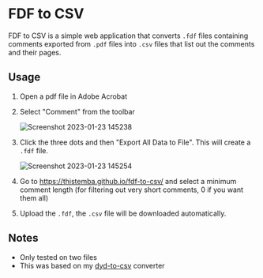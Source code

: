 # FDF to CSV

FDF to CSV is a simple web application that converts `.fdf` files containing comments exported from `.pdf` files into `.csv` files that list out the comments and their pages.

## Usage

1. Open a pdf file in Adobe Acrobat
2. Select "Comment" from the toolbar

   ![Screenshot 2023-01-23 145238](https://user-images.githubusercontent.com/36087610/214136293-4f8f617a-0d69-4b95-b56f-d038276945e1.jpg)

3. Click the three dots and then "Export All Data to File". This will create a `.fdf` file.

   ![Screenshot 2023-01-23 145254](https://user-images.githubusercontent.com/36087610/214136307-014b7b44-70a3-48e8-b547-998407bd6b75.jpg)

4. Go to https://thistemba.github.io/fdf-to-csv/ and select a minimum comment length (for filtering out very short comments, 0 if you want them all)

5. Upload the `.fdf`, the `.csv` file will be downloaded automatically.

## Notes

- Only tested on two files
- This was based on my [dyd-to-csv](https://github.com/ThisTemba/dyd-to-csv) converter
